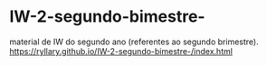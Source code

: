 # IW-2-segundo-bimestre-
material de IW do segundo ano (referentes ao segundo brimestre). 
https://ryllary.github.io/IW-2-segundo-bimestre-/index.html
